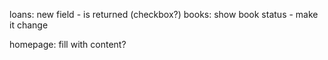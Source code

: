 loans: new field - is returned (checkbox?)
books: show book status - make it change

homepage: fill with content?